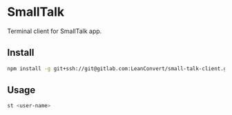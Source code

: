 # SmallTalk

Terminal client for SmallTalk app.

## Install

```sh
npm install -g git+ssh://git@gitlab.com:LeanConvert/small-talk-client.git
```

## Usage

```sh
st <user-name>
```